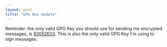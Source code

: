 ```yaml
--- 
layout: post
title: "GPG Key Update"
---
```


Reminder: the only valid GPG Key you should use for sending me encrypted messages, is [93052E03](/pgp/pubkey.asc).
This is also the only valid GPG Key I'm using to sign messages.
